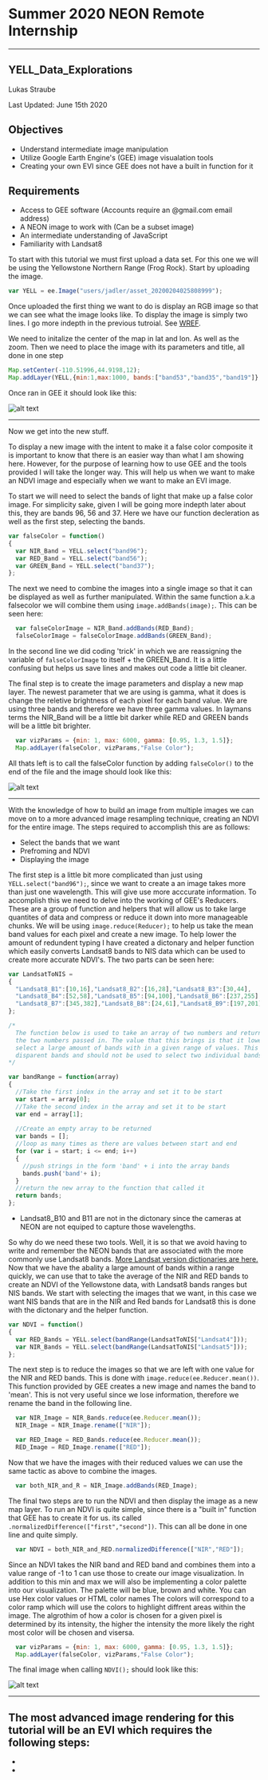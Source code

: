 # Summer 2020 NEON Remote Internship 

---
## YELL_Data_Explorations

Lukas Straube

Last Updated: June 15th 2020

Objectives
---
- Understand intermediate image manipulation
- Utilize Google Earth Engine's (GEE) image visualation tools
- Creating your own EVI since GEE does not have a built in function for it

Requirements
---
- Access to GEE software (Accounts require an @gmail.com email address)
- A NEON image to work with (Can be a subset image)
- An intermediate understanding of JavaScript
- Familiarity with Landsat8

To start with this tutorial we must first upload a data set. For this one we will be using the Yellowstone Northern Range (Frog Rock). Start by uploading the image.
```javascript
var YELL = ee.Image("users/jadler/asset_20200204025808999");
```
Once uploaded the first thing we want to do is display an RGB image so that we can see what the image looks like. To display the image is simply two lines. I go more indepth in the previous tutroial. See [WREF](https://github.com/Lukas-Straube/NEON_Internship_Public/tree/master/Wind%20River%20Experimental%20Forest).

We need to initalize the center of the map in lat and lon. As well as the zoom.
Then we need to place the image with its parameters and title, all done in one step
```javascript
Map.setCenter(-110.51996,44.9198,12);
Map.addLayer(YELL,{min:1,max:1000, bands:["band53","band35","band19"]},"RGB");
```
Once ran in GEE it should look like this:

![alt text](https://github.com/Lukas-Straube/NEON_Internship_Public/blob/master/Yellowstone/Images/RGB%20YELL.PNG)

---
Now we get into the new stuff. 

To display a new image with the intent to make it a false color composite it is important to know that there is an easier way than what I am showing here. However, for the purpose of learning how to use GEE and the tools provided I will take the longer way. This will help us when we want to make an NDVI image and especially when we want to make an EVI image.

To start we will need to select the bands of light that make up a false color image. For simplicity sake, given I will be going more indepth later about this, they are bands 96, 56 and 37. 
Here we have our function decleration as well as the first step, selecting the bands.
```javascript
var falseColor = function()
{
  var NIR_Band = YELL.select("band96");
  var RED_Band = YELL.select("band56");
  var GREEN_Band = YELL.select("band37");
};
```
The next we need to combine the images into a single image so that it can be displayed as well as further manipulated. Within the same function a.k.a falsecolor we will combine them using `image.addBands(image);`. This can be seen here:
```javascript
  var falseColorImage = NIR_Band.addBands(RED_Band);
  falseColorImage = falseColorImage.addBands(GREEN_Band);
```
In the second line we did coding 'trick' in which we are reassigning the variable of `falseColorImage` to itself + the GREEN_Band. It is a little confusing but helps us save lines and makes out code a little bit cleaner.

The final step is to create the image parameters and display a new map layer. The newest parameter that we are using is gamma, what it does is change the reletive brightness of each pixel for each band value. We are using three bands and therefore we have three gamma values. In laymans terms the NIR_Band will be a little bit darker while RED and GREEN bands will be a little bit brighter.
```javascript
  var vizParams = {min: 1, max: 6000, gamma: [0.95, 1.3, 1.5]};
  Map.addLayer(falseColor, vizParams,"False Color");
```
All thats left is to call the falseColor function by adding `falseColor()` to the end of the file and the image should look like this:

![alt text](https://github.com/Lukas-Straube/NEON_Internship_Public/blob/master/Yellowstone/Images/FalseColor%20YELL.PNG)

---
With the knowledge of how to build an image from multiple images we can move on to a more advanced image resampling technique, creating an NDVI for the entire image. 
The steps required to accomplish this are as follows:

- Select the bands that we want
- Prefroming and NDVI
- Displaying the image

The first step is a little bit more complicated than just using `YELL.select("band96");`, since we want to create a an image takes more than just one wavelength. This will give use more acccurate information. To accomplish this we need to delve into the working of GEE's Reducers. 
These are a group of function and helpers that will allow us to take large quantites of data and compress or reduce it down into more manageable chunks. We will be using `image.reduce(Reducer);` to help us take the mean band values for each pixel and create a new image.
To help lower the amount of redundent typing I have created a dictonary and helper function which easily converts Landsat8 bands to NIS data which can be used to create more accurate NDVI's. 
The two parts can be seen here:
```javascript
var LandsatToNIS = 
{
  "Landsat8_B1":[10,16],"Landsat8_B2":[16,28],"Landsat8_B3":[30,44],
  "Landsat8_B4":[52,58],"Landsat8_B5":[94,100],"Landsat8_B6":[237,255],
  "Landsat8_B7":[345,382],"Landsat8_B8":[24,61],"Landsat8_B9":[197,201]
};

/*
  The function below is used to take an array of two numbers and return an array with a lenght of the diffrence of 
  the two numbers passed in. The value that this brings is that it lowers the amount of typing it takes to 
  select a large amount of bands with in a given range of values. This method is not useful for selected 
  disparent bands and should not be used to select two individual bands.
*/

var bandRange = function(array)
{
  //Take the first index in the array and set it to be start
  var start = array[0];
  //Take the second index in the array and set it to be start
  var end = array[1];
  
  //Create an empty array to be returned
  var bands = [];
  //loop as many times as there are values between start and end
  for (var i = start; i <= end; i++) 
  {
    //push strings in the form 'band' + i into the array bands
    bands.push('band'+ i);
  }
  //return the new array to the function that called it
  return bands;
};
```
- Landsat8_B10 and B11 are not in the dictonary since the cameras at NEON are not equiped to capture those wavelengths.

So why do we need these two tools. Well, it is so that we avoid having to write and remember the NEON bands that are associated with the more commonly use Landsat8 bands. [More Landsat version dictionaries are here.](www.google.com)
Now that we have the abality a large amount of bands within a range quickly, we can use that to take the average of the NIR and RED bands to create an NDVI of the Yellowstone data, with Landsat8 bands ranges but NIS bands.
We start with selecting the images that we want, in this case we want NIS bands that are in the NIR and Red bands for Landsat8 this is done with the dictonary and the helper function.
```javascript
var NDVI = function()
{
  var RED_Bands = YELL.select(bandRange(LandsatToNIS["Landsat4"]));
  var NIR_Bands = YELL.select(bandRange(LandsatToNIS["Landsat5"]));
};
```
The next step is to reduce the images so that we are left with one value for the NIR and RED bands. This is done with `image.reduce(ee.Reducer.mean())`. This function provided by GEE creates a new image and names the band to 'mean'. This is not very useful since we lose information, therefore we rename the band in the following line.
```javascript
  var NIR_Image = NIR_Bands.reduce(ee.Reducer.mean());
  NIR_Image = NIR_Image.rename(["NIR"]);

  var RED_Image = RED_Bands.reduce(ee.Reducer.mean());
  RED_Image = RED_Image.rename(["RED"]);
```
Now that we have the images with their reduced values we can use the same tactic as above to combine the images.
```javascript
  var both_NIR_and_R = NIR_Image.addBands(RED_Image);
```
The final two steps are to run the NDVI and then display the image as a new map layer. To run an NDVI is quite simple, since there is a "built in" function that GEE has to create it for us. its called `.normalizedDifference(["first","second"])`. This can all be done in one line and quite simply.
```javascript
  var NDVI = both_NIR_and_RED.normalizedDifference(["NIR","RED"]);
```
Since an NDVI takes the NIR band and RED band and combines them into a value range of -1 to 1 can use those to create our image visualization. In addition to this min and max we will also be implementing a color palette into our visualization. The palette will be blue, brown and white. You can use Hex color values or HTML color names
The colors will correspond to a color ramp which will use the colors to highlight diffrent areas within the image. The algrothim of how a color is chosen for a given pixel is determined by its intensity, the higher the intensity the more likely the right most color will be chosen and visersa. 
```javascript
  var vizParams = {min: 1, max: 6000, gamma: [0.95, 1.3, 1.5]};
  Map.addLayer(falseColor, vizParams,"False Color");
```
The final image when calling `NDVI();` should look like this:

![alt text](https://github.com/Lukas-Straube/NEON_Internship_Public/blob/master/Yellowstone/Images/NDVI%20YELL.PNG)

---

The most advanced image rendering for this tutorial will be an EVI which requires the following steps:
- 
- 
- 









